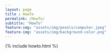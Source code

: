 ```yaml
--- 
layout: page
title : HowTo
permalink: /HowTo/
subtitle: "HowTo" 
feature-img: "assets/img/pexels/computer.jpeg"
feature-img: "assets/img/background-color.png"
---
```

{% include howto.html %}
